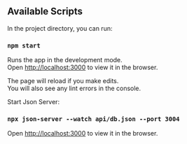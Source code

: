 ## Available Scripts

In the project directory, you can run:

### `npm start`

Runs the app in the development mode.<br />
Open [http://localhost:3000](http://localhost:3000) to view it in the browser.

The page will reload if you make edits.<br />
You will also see any lint errors in the console.

Start Json Server:

### `npx json-server --watch api/db.json --port 3004`

Open [http://localhost:3000](http://localhost:3004/users) to view it in the browser.

